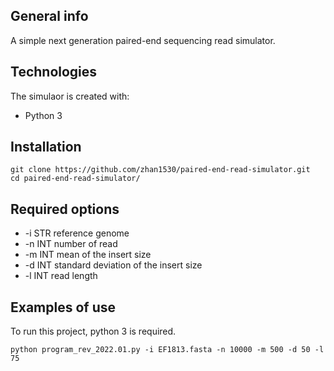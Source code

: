 ## General info
A simple next generation paired-end sequencing read simulator.
	
## Technologies
The simulaor is created with:
* Python 3

## Installation
```
git clone https://github.com/zhan1530/paired-end-read-simulator.git
cd paired-end-read-simulator/
```
## Required options 
* -i STR reference genome
* -n INT number of read 
* -m INT mean of the insert size 
* -d INT standard deviation of the insert size
* -l INT read length

## Examples of use
To run this project, python 3 is required.
```
python program_rev_2022.01.py -i EF1813.fasta -n 10000 -m 500 -d 50 -l 75
```

